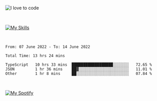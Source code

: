 ![I love to code](https://capsule-render.vercel.app/api?height=250&type=waving&color=gradient&customColorList=14&section=header&text=%F0%9F%92%80%20%F0%9F%96%A4%20%F0%9F%92%BB&fontSize=34&fontColor=fff&animation=fadeIn&fontAlignY=40)

<br>

[![My Skills](https://skillicons.dev/icons?i=html,css,js,ts,dart,react,vue,astro,nextjs,nuxtjs,svelte,remix,gatsby,flutter,jest,sass,styledcomponents,tailwind,materialui,nodejs,graphql,git,netlify,ai,figma)](https://skillicons.dev)

<br>

<!--START_SECTION:waka-->

```text
From: 07 June 2022 - To: 14 June 2022

Total Time: 13 hrs 24 mins

TypeScript   10 hrs 33 mins  ██████████████████░░░░░░░   72.65 %
JSON         1 hr 36 mins    ██▓░░░░░░░░░░░░░░░░░░░░░░   11.01 %
Other        1 hr 8 mins     ██░░░░░░░░░░░░░░░░░░░░░░░   07.84 %
```

<!--END_SECTION:waka-->

<br>

[![My Spotify](https://spotify-github-profile.vercel.app/api/view?uid=dmblakedesign&cover_image=true&theme=default&bar_color=53b14f&bar_color_cover=false)](https://github.com/kittinan/spotify-github-profile)

